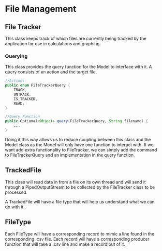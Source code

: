 # File Management

## File Tracker

This class keeps track of which files are currently being
tracked by the application for use in calculations and graphing.

### Querying

This class provides the query function for the Model to
interface with it. A query consists of an action and the 
target file.

```java
//Actions
public enum FileTrackerQuery {
    TRACK,
    UNTRACK,
    IS_TRACKED,
    READ;
}

//Query Function
public Optional<Object> query(FileTrackerQuery, String filename) {
    ...
}
```

Doing it this way allows us to reduce coupling between this
class and the Model class as the Model will only have one 
function to interact with. If we want add extra functionality
to FileTracker, we can simply add the command to 
FileTrackerQuery and an implementation in the query function.

## TrackedFile

This class will read data in from a file on its own thread and
will send it through a PipedOutputStream to be collected by
the FileTracker class to be processed.

A TrackedFile will have a file type that will help us
understand what we can do with it.

## FileType

Each FileType will have a corresponding record to mimic a line
found in the corresponding .csv file. Each record will have a
corresponding producer function that will take a .csv line and
make a record out of it.

